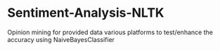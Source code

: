 # Sentiment-Analysis-NLTK
Opinion mining for provided data various platforms to test/enhance the accuracy using NaiveBayesClassifier
